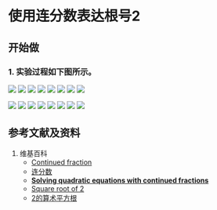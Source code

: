# 使用连分数表达根号2

## 开始做

### 1. 实验过程如下图所示。

![](/images/数轴/可比数和不可比数/使用连分数表达根号2/1a1.jpg)
![](/images/数轴/可比数和不可比数/使用连分数表达根号2/1a2.jpg)
![](/images/数轴/可比数和不可比数/使用连分数表达根号2/1a3.jpg)
![](/images/数轴/可比数和不可比数/使用连分数表达根号2/1a4.jpg)
![](/images/数轴/可比数和不可比数/使用连分数表达根号2/1a5.jpg)
![](/images/数轴/可比数和不可比数/使用连分数表达根号2/1a6.jpg)
![](/images/数轴/可比数和不可比数/使用连分数表达根号2/1a7.jpg)
![](/images/数轴/可比数和不可比数/使用连分数表达根号2/1a8.jpg)

![](/images/数轴/可比数和不可比数/使用连分数表达根号2/2a1.jpg)
![](/images/数轴/可比数和不可比数/使用连分数表达根号2/2a2.jpg)
![](/images/数轴/可比数和不可比数/使用连分数表达根号2/2a3.jpg)
![](/images/数轴/可比数和不可比数/使用连分数表达根号2/2a4.jpg)
![](/images/数轴/可比数和不可比数/使用连分数表达根号2/2a5.jpg)
![](/images/数轴/可比数和不可比数/使用连分数表达根号2/2a6.jpg)
![](/images/数轴/可比数和不可比数/使用连分数表达根号2/2a7.jpg)
![](/images/数轴/可比数和不可比数/使用连分数表达根号2/2a8.jpg)

## 参考文献及资料

1. 维基百科
	- [Continued fraction](https://en.wikipedia.org/wiki/Continued_fraction)
	- [连分数](https://zh.wikipedia.org/wiki/%E8%BF%9E%E5%88%86%E6%95%B0)
	- [**Solving quadratic equations with continued fractions**](https://en.wikipedia.org/wiki/Solving_quadratic_equations_with_continued_fractions)
	- [Square root of 2](https://en.wikipedia.org/wiki/Square_root_of_2)
	- [2的算术平方根](https://zh.wikipedia.org/wiki/2%E7%9A%84%E7%AE%97%E8%A1%93%E5%B9%B3%E6%96%B9%E6%A0%B9)